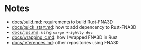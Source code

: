 # Notes

* [docs/build.md](https://github.com/toyboot4e/rust-fna3d/blob/master/docs/quick_start.md): requirements to build Rust-FNA3D
* [docs/quick_start.md](https://github.com/toyboot4e/rust-fna3d/blob/master/docs/quick_start.md): how  to add dependency to Rust-FNA3D
* [docs/tips.md](https://github.com/toyboot4e/rust-fna3d/blob/master/docs/tips.md): using `cargo +nightly doc`
* [docs/wrapping_c.md](https://github.com/toyboot4e/rust-fna3d/blob/master/docs/wrapping_c.md): how I wrapped FNA3D in Rust
* [docs/references.md](https://github.com/toyboot4e/rust-fna3d/blob/master/docs/refs.md): other repositories using FNA3D


